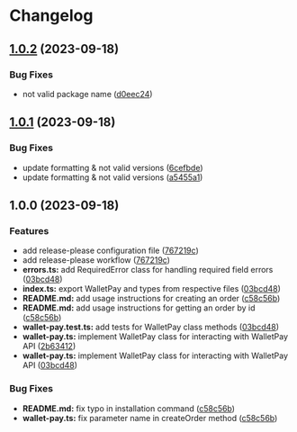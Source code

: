 # Changelog

## [1.0.2](https://github.com/mdwitr0/telegram-wallet-pay/compare/telegram-wallet-pay-v1.0.1...telegram-wallet-pay-v1.0.2) (2023-09-18)


### Bug Fixes

* not valid package name ([d0eec24](https://github.com/mdwitr0/telegram-wallet-pay/commit/d0eec24e90062b94f14f689a33841c0e7c24c2aa))

## [1.0.1](https://github.com/mdwitr0/telegram-wallet-pay/compare/telegram-wallet-pay-v1.0.0...telegram-wallet-pay-v1.0.1) (2023-09-18)


### Bug Fixes

* update formatting & not valid versions ([6cefbde](https://github.com/mdwitr0/telegram-wallet-pay/commit/6cefbded32935165ac79edd42be15e24e115044f))
* update formatting & not valid versions ([a5455a1](https://github.com/mdwitr0/telegram-wallet-pay/commit/a5455a1294a816859daa79b0c2ba7b0e2f0a3b21))

## 1.0.0 (2023-09-18)


### Features

* add release-please configuration file ([767219c](https://github.com/mdwitr0/telegram-wallet-pay/commit/767219c74ccec8422484bdad5334a9f632e83dc9))
* add release-please workflow ([767219c](https://github.com/mdwitr0/telegram-wallet-pay/commit/767219c74ccec8422484bdad5334a9f632e83dc9))
* **errors.ts:** add RequiredError class for handling required field errors ([03bcd48](https://github.com/mdwitr0/telegram-wallet-pay/commit/03bcd485069e874e6dbbeda1775d68e7d5a1f365))
* **index.ts:** export WalletPay and types from respective files ([03bcd48](https://github.com/mdwitr0/telegram-wallet-pay/commit/03bcd485069e874e6dbbeda1775d68e7d5a1f365))
* **README.md:** add usage instructions for creating an order ([c58c56b](https://github.com/mdwitr0/telegram-wallet-pay/commit/c58c56b01b52b224694a779379e988d92df69b73))
* **README.md:** add usage instructions for getting an order by id ([c58c56b](https://github.com/mdwitr0/telegram-wallet-pay/commit/c58c56b01b52b224694a779379e988d92df69b73))
* **wallet-pay.test.ts:** add tests for WalletPay class methods ([03bcd48](https://github.com/mdwitr0/telegram-wallet-pay/commit/03bcd485069e874e6dbbeda1775d68e7d5a1f365))
* **wallet-pay.ts:** implement WalletPay class for interacting with WalletPay API ([2b63412](https://github.com/mdwitr0/telegram-wallet-pay/commit/2b63412af1c9fab4313689f764d1ea0bb71c59e3))
* **wallet-pay.ts:** implement WalletPay class for interacting with WalletPay API ([03bcd48](https://github.com/mdwitr0/telegram-wallet-pay/commit/03bcd485069e874e6dbbeda1775d68e7d5a1f365))


### Bug Fixes

* **README.md:** fix typo in installation command ([c58c56b](https://github.com/mdwitr0/telegram-wallet-pay/commit/c58c56b01b52b224694a779379e988d92df69b73))
* **wallet-pay.ts:** fix parameter name in createOrder method ([c58c56b](https://github.com/mdwitr0/telegram-wallet-pay/commit/c58c56b01b52b224694a779379e988d92df69b73))
